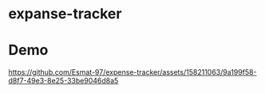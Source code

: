 # expanse-tracker
# Demo



https://github.com/Esmat-97/expense-tracker/assets/158211063/9a199f58-d8f7-49e3-8e25-33be9046d8a5

